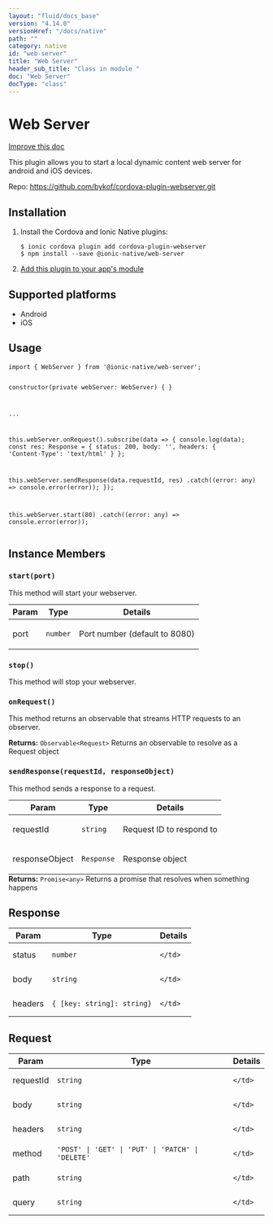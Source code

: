 ```yaml
---
layout: "fluid/docs_base"
version: "4.14.0"
versionHref: "/docs/native"
path: ""
category: native
id: "web-server"
title: "Web Server"
header_sub_title: "Class in module "
doc: "Web Server"
docType: "class"
---
```


<h1 class="api-title">Web Server</h1>

<a class="improve-v2-docs" href="http://github.com/ionic-team/ionic-native/edit/master/src/@ionic-native/plugins/web-server/index.ts#L17">
  Improve this doc
</a>







<p>This plugin allows you to start a local dynamic content web server for android and iOS devices.</p>


<p>Repo:
  <a href="https://github.com/bykof/cordova-plugin-webserver.git">
    https://github.com/bykof/cordova-plugin-webserver.git
  </a>
</p>


<h2><a class="anchor" name="installation" href="#installation"></a>Installation</h2>
<ol class="installation">
  <li>Install the Cordova and Ionic Native plugins:<br>
    <pre><code class="nohighlight">$ ionic cordova plugin add cordova-plugin-webserver
$ npm install --save @ionic-native/web-server
</code></pre>
  </li>
  <li><a href="https://ionicframework.com/docs/native/#Add_Plugins_to_Your_App_Module">Add this plugin to your app's module</a></li>
</ol>



<h2><a class="anchor" name="platforms" href="#platforms"></a>Supported platforms</h2>
<ul>
  <li>Android</li><li>iOS</li>
</ul>






<h2><a class="anchor" name="usage" href="#usage"></a>Usage</h2>
<pre><code class="lang-typescript">import { WebServer } from &#39;@ionic-native/web-server&#39;;


constructor(private webServer: WebServer) { }

...

this.webServer.onRequest().subscribe(data =&gt; {
  console.log(data);
  const res: Response = {
    status: 200,
    body: &#39;&#39;,
    headers: {
      &#39;Content-Type&#39;: &#39;text/html&#39;
    }
  };

  this.webServer.sendResponse(data.requestId, res)
    .catch((error: any) =&gt; console.error(error));
});

this.webServer.start(80)
  .catch((error: any) =&gt; console.error(error));
</code></pre>








<h2><a class="anchor" name="instance-members" href="#instance-members"></a>Instance Members</h2>
<h3><a class="anchor" name="start" href="#start"></a><code>start(port)</code></h3>




This method will start your webserver.
<table class="table param-table" style="margin:0;">
  <thead>
  <tr>
    <th>Param</th>
    <th>Type</th>
    <th>Details</th>
  </tr>
  </thead>
  <tbody>
  <tr>
    <td>
      port</td>
    <td>
      <code>number</code>
    </td>
    <td>
      <p>Port number (default to 8080)</p>
</td>
  </tr>
  </tbody>
</table>

<h3><a class="anchor" name="stop" href="#stop"></a><code>stop()</code></h3>


This method will stop your webserver.



<h3><a class="anchor" name="onRequest" href="#onRequest"></a><code>onRequest()</code></h3>




This method returns an observable that streams HTTP requests to an observer.


<div class="return-value" markdown="1">
  <i class="icon ion-arrow-return-left"></i>
  <b>Returns:</b> <code>Observable&lt;Request&gt;</code> Returns an observable to resolve as a Request object
</div><h3><a class="anchor" name="sendResponse" href="#sendResponse"></a><code>sendResponse(requestId,&nbsp;responseObject)</code></h3>


This method sends a response to a request.
<table class="table param-table" style="margin:0;">
  <thead>
  <tr>
    <th>Param</th>
    <th>Type</th>
    <th>Details</th>
  </tr>
  </thead>
  <tbody>
  <tr>
    <td>
      requestId</td>
    <td>
      <code>string</code>
    </td>
    <td>
      <p>Request ID to respond to</p>
</td>
  </tr>
  
  <tr>
    <td>
      responseObject</td>
    <td>
      <code>Response</code>
    </td>
    <td>
      <p>Response object</p>
</td>
  </tr>
  </tbody>
</table>

<div class="return-value" markdown="1">
  <i class="icon ion-arrow-return-left"></i>
  <b>Returns:</b> <code>Promise&lt;any&gt;</code> Returns a promise that resolves when something happens
</div>





<h2><a class="anchor" name="Response" href="#Response"></a>Response</h2>

<table class="table param-table" style="margin:0;">
  <thead>
  <tr>
    <th>Param</th>
    <th>Type</th>
    <th>Details</th>
  </tr>
  </thead>
  <tbody>
  
  <tr>
    <td>
      status
    </td>
    <td>
      <code>number</code>
    </td>
    <td>
      
      
    </td>
  </tr>
  
  <tr>
    <td>
      body
    </td>
    <td>
      <code>string</code>
    </td>
    <td>
      
      
    </td>
  </tr>
  
  <tr>
    <td>
      headers
    </td>
    <td>
      <code>{ [key: string]: string}</code>
    </td>
    <td>
      
      
    </td>
  </tr>
  
  </tbody>
</table>


<h2><a class="anchor" name="Request" href="#Request"></a>Request</h2>

<table class="table param-table" style="margin:0;">
  <thead>
  <tr>
    <th>Param</th>
    <th>Type</th>
    <th>Details</th>
  </tr>
  </thead>
  <tbody>
  
  <tr>
    <td>
      requestId
    </td>
    <td>
      <code>string</code>
    </td>
    <td>
      
      
    </td>
  </tr>
  
  <tr>
    <td>
      body
    </td>
    <td>
      <code>string</code>
    </td>
    <td>
      
      
    </td>
  </tr>
  
  <tr>
    <td>
      headers
    </td>
    <td>
      <code>string</code>
    </td>
    <td>
      
      
    </td>
  </tr>
  
  <tr>
    <td>
      method
    </td>
    <td>
      <code>&#39;POST&#39; | &#39;GET&#39; | &#39;PUT&#39; | &#39;PATCH&#39; | &#39;DELETE&#39;</code>
    </td>
    <td>
      
      
    </td>
  </tr>
  
  <tr>
    <td>
      path
    </td>
    <td>
      <code>string</code>
    </td>
    <td>
      
      
    </td>
  </tr>
  
  <tr>
    <td>
      query
    </td>
    <td>
      <code>string</code>
    </td>
    <td>
      
      
    </td>
  </tr>
  
  </tbody>
</table>





